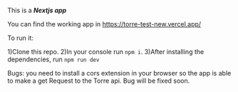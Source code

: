 This is a ***Nextjs app***

You can find the working app in https://torre-test-new.vercel.app/



To run it: 

1)Clone this repo.
2)In your console run `npm i`.
3)After installing the dependencies, run `npm run dev`


Bugs: you need to install a cors extension in your browser so the app is able to make a get Request to the Torre api. Bug will be fixed soon.

